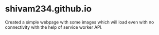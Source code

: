 # shivam234.github.io

Created a simple webpage with some images which will load even with no connectivity with the help of service worker API.
